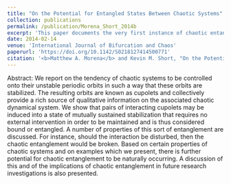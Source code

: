 ```yaml
---
title: "On the Potential for Entangled States Between Chaotic Systems"
collection: publications
permalink: /publication/Morena_Short_2014b
excerpt: 'This paper documents the very first instance of chaotic entanglement ever detected between two chaotic systems and discusses an analogy to quantum entanglement.'
date: 2014-02-14
venue: 'International Journal of Bifurcation and Chaos'
paperurl: 'https://doi.org/10.1142/S0218127414500771'
citation: '<b>Matthew A. Morena</b> and Kevin M. Short, "On the Potential for Entangled States Between Chaotic Systems", International Journal of Bifurcation and Chaos 24(6), 1450077 (2014)'
---
```

Abstract: We report on the tendency of chaotic systems to be controlled onto their unstable periodic orbits in such a way that these orbits are stabilized. The resulting orbits are known as cupolets and collectively provide a rich source of qualitative information on the associated chaotic dynamical system. We show that pairs of interacting cupolets may be induced into a state of mutually sustained stabilization that requires no external intervention in order to be maintained and is thus considered bound or entangled. A number of properties of this sort of entanglement are discussed. For instance, should the interaction be disturbed, then the chaotic entanglement would be broken. Based on certain properties of chaotic systems and on examples which we present, there is further potential for chaotic entanglement to be naturally occurring. A discussion of this and of the implications of chaotic entanglement in future research investigations is also presented.
